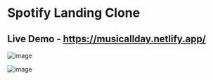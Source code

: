 # Spotify Landing Clone

## Live Demo - https://musicallday.netlify.app/

![image](https://github.com/Saurabh-Singh-Negi/spotify-clone-assignment/assets/42130886/6063a463-f81f-4e4c-9516-92bf2b535589)

![image](https://github.com/Saurabh-Singh-Negi/spotify-clone-assignment/assets/42130886/c327372a-a7f1-43e1-bb4c-e9167b4f7434)



